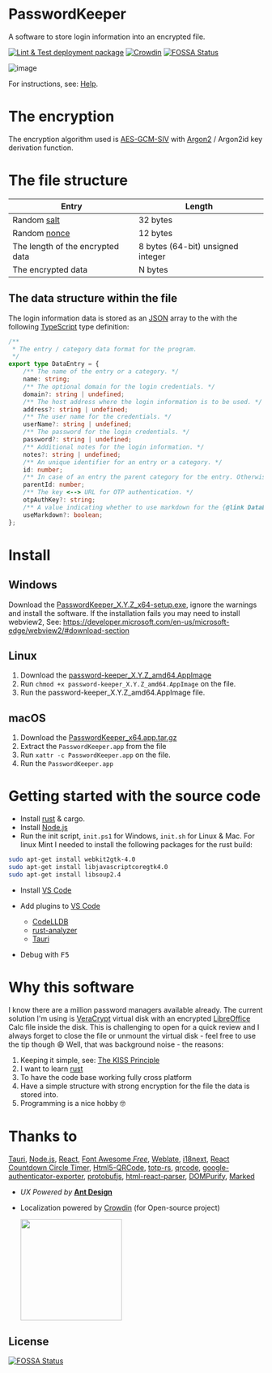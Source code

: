 # PasswordKeeper
A software to store login information into an encrypted file. 

[![Lint & Test deployment package](https://github.com/VPKSoft/PasswordKeeper/actions/workflows/main-lint-test-deploy.yml/badge.svg)](https://github.com/VPKSoft/PasswordKeeper/actions/workflows/main-lint-test-deploy.yml) [![Crowdin](https://badges.crowdin.net/passwordkeeper/localized.svg)](https://crowdin.com/project/passwordkeeper)
[![FOSSA Status](https://app.fossa.com/api/projects/git%2Bgithub.com%2FVPKSoft%2FPasswordKeeper.svg?type=shield)](https://app.fossa.com/projects/git%2Bgithub.com%2FVPKSoft%2FPasswordKeeper?ref=badge_shield)

![image](https://github.com/VPKSoft/PasswordKeeper/assets/40712699/c4e0893b-32b0-4d27-9051-55e31a2dc271)

For instructions, see: [Help](https://vpksoft.github.io/PasswordKeeper/).

# The encryption
The encryption algorithm used is [AES-GCM-SIV](https://en.wikipedia.org/wiki/AES-GCM-SIV) with [Argon2](https://en.wikipedia.org/wiki/Argon2) / Argon2id key derivation function.

# The file structure
|Entry|Length|
|---|---|
|Random [salt](https://en.wikipedia.org/wiki/Salt_(cryptography))|32 bytes|
|Random [nonce](https://en.wikipedia.org/wiki/Cryptographic_nonce)|12 bytes|
|The length of the encrypted data|8 bytes (64-bit) unsigned integer|
|The encrypted data|N bytes|

## The data structure within the file
The login information data is stored as an [JSON](https://en.wikipedia.org/wiki/JSON) array to the with the following [TypeScript](https://www.typescriptlang.org) type definition:
```typescript
/**
 * The entry / category data format for the program.
 */
export type DataEntry = {
    /** The name of the entry or a category. */
    name: string;
    /** The optional domain for the login credentials. */
    domain?: string | undefined;
    /** The host address where the login information is to be used. */
    address?: string | undefined;
    /** The user name for the credentials. */
    userName?: string | undefined;
    /** The password for the login credentials. */
    password?: string | undefined;
    /** Additional notes for the login information. */
    notes?: string | undefined;
    /** An unique identifier for an entry or a category. */
    id: number;
    /** In case of an entry the parent category for the entry. Otherwise -1. */
    parentId: number;
    /** The key <--> URL for OTP authentication. */
    otpAuthKey?: string;
    /** A value indicating whether to use markdown for the {@link DataEntry.notes} rendering. */
    useMarkdown?: boolean;    
};
```

# Install
## Windows
Download the [PasswordKeeper_X.Y.Z_x64-setup.exe](https://github.com/VPKSoft/PasswordKeeper/releases/), ignore the warnings and install the software.
If the installation fails you may need to install webview2, See: https://developer.microsoft.com/en-us/microsoft-edge/webview2/#download-section

## Linux
1. Download the [password-keeper_X.Y.Z_amd64.AppImage](https://github.com/VPKSoft/PasswordKeeper/releases/)
2. Run `chmod +x password-keeper_X.Y.Z_amd64.AppImage` on the file.
3. Run the password-keeper_X.Y.Z_amd64.AppImage file.

## macOS
1. Download the [PasswordKeeper_x64.app.tar.gz](https://github.com/VPKSoft/PasswordKeeper/releases/)
2. Extract the `PasswordKeeper.app` from the file
3. Run `xattr -c PasswordKeeper.app` on the file.
4. Run the `PasswordKeeper.app`

# Getting started with the source code
* Install [rust](https://www.rust-lang.org) & cargo.
* Install [Node.js](https://nodejs.org)
* Run the init script, `init.ps1` for Windows, `init.sh` for Linux & Mac.
For linux Mint I needed to install the following packages for the rust build:
```sh
sudo apt-get install webkit2gtk-4.0
sudo apt-get install libjavascriptcoregtk4.0
sudo apt-get install libsoup2.4
```
* Install [VS Code](https://code.visualstudio.com)
* Add plugins to [VS Code](https://code.visualstudio.com)
  - [CodeLLDB](https://marketplace.visualstudio.com/items?itemName=vadimcn.vscode-lldb)
  - [rust-analyzer](https://marketplace.visualstudio.com/items?itemName=rust-lang.rust-analyzer)
  - [Tauri](https://marketplace.visualstudio.com/items?itemName=tauri-apps.tauri-vscode)

* Debug with <kbd>F5</kbd>

# Why this software
I know there are a million password managers available already. The current solution I'm using is [VeraCrypt](https://www.veracrypt.fr/code/VeraCrypt/) virtual disk with an encrypted [LibreOffice](https://www.libreoffice.org) Calc file inside the disk. This is challenging to open for a quick review and I always forget to close the file or unmount the virtual disk - feel free to use the tip though 😄
Well, that was background noise - the reasons:
1. Keeping it simple, see: [The KISS Principle](https://en.wikipedia.org/wiki/KISS_principle)
2. I want to learn [rust](https://www.rust-lang.org)
3. To have the code base working fully cross platform
4. Have a simple structure with strong encryption for the file the data is stored into.
5. Programming is a nice hobby 🤓

# Thanks to
[Tauri](https://tauri.app), [Node.js](https://nodejs.org), [React](https://react.dev), [Font Awesome *Free*](https://fontawesome.com/search?o=r&m=free), [Weblate](https://weblate.org), [i18next](https://www.i18next.com), [React Countdown Circle Timer](https://www.npmjs.com/package/react-countdown-circle-timer), [Html5-QRCode](https://www.npmjs.com/package/html5-qrcode), [totp-rs](https://crates.io/crates/totp-rs), [qrcode](https://www.npmjs.com/package/qrcode), [google-authenticator-exporter](https://github.com/krissrex/google-authenticator-exporter), [protobufjs](https://www.npmjs.com/package/protobufjs), [html-react-parser](https://www.npmjs.com/package/html-react-parser), [DOMPurify](https://www.npmjs.com/package/dompurify), [Marked](https://www.npmjs.com/package/marked)

* *UX Powered by* **[Ant Design](https://ant.design)**

* Localization powered by [Crowdin](https://crowdin.com) (for Open-source project)

  <img src="https://github.com/VPKSoft/PasswordKeeper/assets/40712699/0dc92fca-9763-4376-bd05-70c1c5c92780" width="200px" />


## License
[![FOSSA Status](https://app.fossa.com/api/projects/git%2Bgithub.com%2FVPKSoft%2FPasswordKeeper.svg?type=large)](https://app.fossa.com/projects/git%2Bgithub.com%2FVPKSoft%2FPasswordKeeper?ref=badge_large)